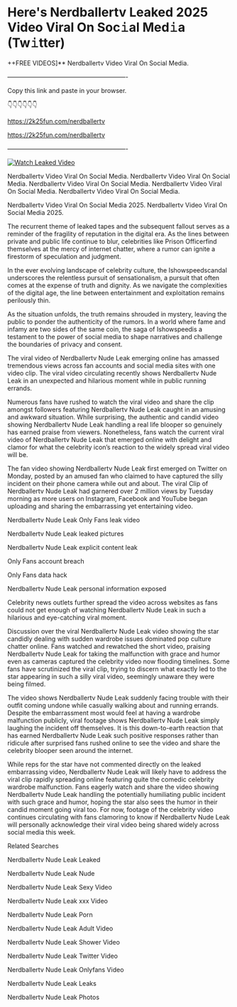 # Here's Nerdballertv Leaked 2025 Video Viral On Soc𝚒al Med𝚒a (Tw𝚒tter)

++FREE VIDEOS]** Nerdballertv Video Viral On Social Media.

———————————————————-

Copy this link and paste in your browser.

👇👇👇👇👇👇

https://2k25fun.com/nerdballertv

https://2k25fun.com/nerdballertv

———————————————————-

[![Watch Leaked Video](https://miro.medium.com/v2/resize:fit:828/format:webp/1*cilzJN44JGOrTw9NJCrNHA.gif "Watch Leaked Video")](https://2k25fun.com/nerdballertv)

Nerdballertv Video Viral On Social Media. Nerdballertv Video Viral On Social Media. Nerdballertv Video Viral On Social Media. Nerdballertv Video Viral On Social Media. Nerdballertv Video Viral On Social Media.

Nerdballertv Video Viral On Social Media 2025. Nerdballertv Video Viral On Social Media 2025.

The recurrent theme of leaked tapes and the subsequent fallout serves as a reminder of the fragility of reputation in the digital era. As the lines between private and public life continue to blur, celebrities like Prison Officerfind themselves at the mercy of internet chatter, where a rumor can ignite a firestorm of speculation and judgment.

In the ever evolving landscape of celebrity culture, the Ishowspeedscandal underscores the relentless pursuit of sensationalism, a pursuit that often comes at the expense of truth and dignity. As we navigate the complexities of the digital age, the line between entertainment and exploitation remains perilously thin.

As the situation unfolds, the truth remains shrouded in mystery, leaving the public to ponder the authenticity of the rumors. In a world where fame and infamy are two sides of the same coin, the saga of Ishowspeedis a testament to the power of social media to shape narratives and challenge the boundaries of privacy and consent.

The viral video of Nerdballertv Nude Leak emerging online has amassed tremendous views across fan accounts and social media sites with one video clip. The viral video circulating recently shows Nerdballertv Nude Leak in an unexpected and hilarious moment while in public running errands.

Numerous fans have rushed to watch the viral video and share the clip amongst followers featuring Nerdballertv Nude Leak caught in an amusing and awkward situation. While surprising, the authentic and candid video showing Nerdballertv Nude Leak handling a real life blooper so genuinely has earned praise from viewers. Nonetheless, fans watch the current viral video of Nerdballertv Nude Leak that emerged online with delight and clamor for what the celebrity icon’s reaction to the widely spread viral video will be.

The fan video showing Nerdballertv Nude Leak first emerged on Twitter on Monday, posted by an amused fan who claimed to have captured the silly incident on their phone camera while out and about. The viral Clip of Nerdballertv Nude Leak had garnered over 2 million views by Tuesday morning as more users on Instagram, Facebook and YouTube began uploading and sharing the embarrassing yet entertaining video.

Nerdballertv Nude Leak Only Fans leak video

Nerdballertv Nude Leak leaked pictures

Nerdballertv Nude Leak explicit content leak

Only Fans account breach

Only Fans data hack

Nerdballertv Nude Leak personal information exposed

Celebrity news outlets further spread the video across websites as fans could not get enough of watching Nerdballertv Nude Leak in such a hilarious and eye-catching viral moment.

Discussion over the viral Nerdballertv Nude Leak video showing the star candidly dealing with sudden wardrobe issues dominated pop culture chatter online. Fans watched and rewatched the short video, praising Nerdballertv Nude Leak for taking the malfunction with grace and humor even as cameras captured the celebrity video now flooding timelines. Some fans have scrutinized the viral clip, trying to discern what exactly led to the star appearing in such a silly viral video, seemingly unaware they were being filmed.

The video shows Nerdballertv Nude Leak suddenly facing trouble with their outfit coming undone while casually walking about and running errands. Despite the embarrassment most would feel at having a wardrobe malfunction publicly, viral footage shows Nerdballertv Nude Leak simply laughing the incident off themselves. It is this down-to-earth reaction that has earned Nerdballertv Nude Leak such positive responses rather than ridicule after surprised fans rushed online to see the video and share the celebrity blooper seen around the internet.

While reps for the star have not commented directly on the leaked embarrassing video, Nerdballertv Nude Leak will likely have to address the viral clip rapidly spreading online featuring quite the comedic celebrity wardrobe malfunction. Fans eagerly watch and share the video showing Nerdballertv Nude Leak handling the potentially humiliating public incident with such grace and humor, hoping the star also sees the humor in their candid moment going viral too. For now, footage of the celebrity video continues circulating with fans clamoring to know if Nerdballertv Nude Leak will personally acknowledge their viral video being shared widely across social media this week.

Related Searches

Nerdballertv Nude Leak Leaked

Nerdballertv Nude Leak Nude

Nerdballertv Nude Leak Sexy Video

Nerdballertv Nude Leak xxx Video

Nerdballertv Nude Leak Porn

Nerdballertv Nude Leak Adult Video

Nerdballertv Nude Leak Shower Video

Nerdballertv Nude Leak Twitter Video

Nerdballertv Nude Leak Onlyfans Video

Nerdballertv Nude Leak Leaks

Nerdballertv Nude Leak Photos
